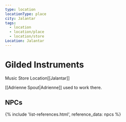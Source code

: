 ```yaml
---
type: location
locationType: place
city: Jalantar
tags:
  - location
  - location/place
  - location/store
Location: Jalantar
---
```

# Gilded Instruments
Music Store
<span class="dataview inline-field"><span class="inline-field-key">Location</span><span class="inline-field-value">[[Jalantar]]</span></span>


[[Adrienne Spout|Adrienne]] used to work there.

## NPCs

{% include 'list-references.html', reference_data: npcs %}